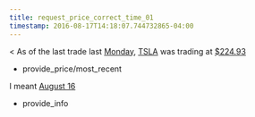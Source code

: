```yaml
---
title: request_price_correct_time_01
timestamp: 2016-08-17T14:18:07.744732865-04:00
---
```


< As of the last trade last [Monday](time/price_time), [TSLA](ticker_symbol) was trading at [$224.93](currency/price)
* provide_price/most_recent

I meant [August 16](time/price_time)
* provide_info
